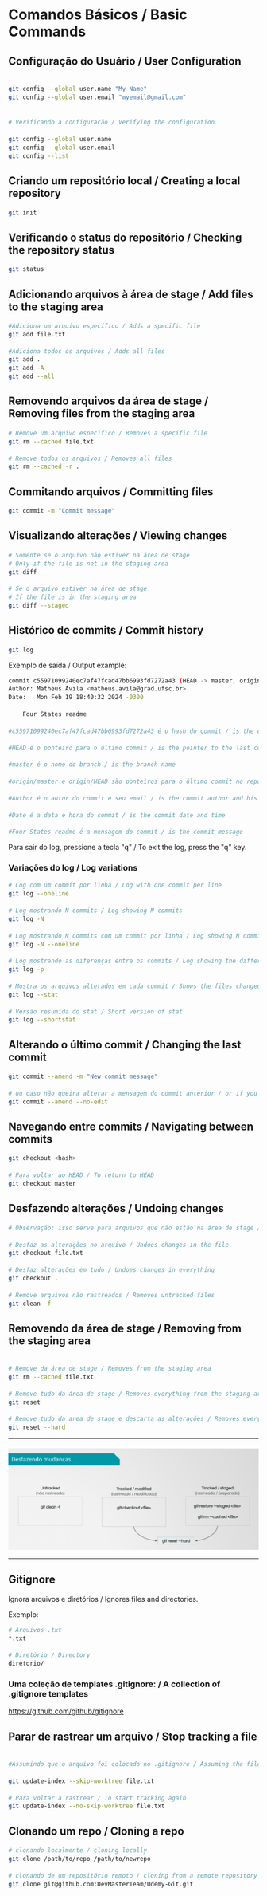 # Comandos Básicos / Basic Commands

## Configuração do Usuário / User Configuration
```bash

git config --global user.name "My Name"
git config --global user.email "myemail@gmail.com"


# Verificando a configuração / Verifying the configuration

git config --global user.name
git config --global user.email
git config --list    
```

## Criando um repositório local / Creating a local repository
```bash
git init
```

## Verificando o status do repositório / Checking the repository status
```bash
git status
```

##  Adicionando arquivos à área de stage / Add files to the staging area
```bash
#Adiciona um arquivo específico / Adds a specific file
git add file.txt

#Adiciona todos os arquivos / Adds all files
git add .
git add -A
git add --all
```

## Removendo arquivos da área de stage / Removing files from the staging area
```bash
# Remove um arquivo específico / Removes a specific file
git rm --cached file.txt

# Remove todos os arquivos / Removes all files
git rm --cached -r .
```

## Commitando arquivos / Committing files
```bash
git commit -m "Commit message"
```

## Visualizando alterações / Viewing changes
```bash
# Somente se o arquivo não estiver na área de stage
# Only if the file is not in the staging area
git diff

# Se o arquivo estiver na área de stage
# If the file is in the staging area
git diff --staged
```

## Histórico de commits / Commit history
```bash
git log
```

Exemplo de saída / Output example:
```bash
commit c55971099240ec7af47fcad47bb6993fd7272a43 (HEAD -> master, origin/master, origin/HEAD)
Author: Matheus Avila <matheus.avila@grad.ufsc.br>
Date:   Mon Feb 19 18:40:32 2024 -0300

    Four States readme

#c55971099240ec7af47fcad47bb6993fd7272a43 é o hash do commit / is the commit hash

#HEAD é o ponteiro para o último commit / is the pointer to the last commit

#master é o nome do branch / is the branch name

#origin/master e origin/HEAD são ponteiros para o último commit no repositório remoto / are pointers to the last commit in the remote repository

#Author é o autor do commit e seu email / is the commit author and his email

#Date é a data e hora do commit / is the commit date and time

#Four States readme é a mensagem do commit / is the commit message

```
Para sair do log, pressione a tecla "q" / To exit the log, press the "q" key.

### Variações do log / Log variations
```bash
# Log com um commit por linha / Log with one commit per line
git log --oneline

# Log mostrando N commits / Log showing N commits
git log -N

# Log mostrando N commits com um commit por linha / Log showing N commits with one commit per line
git log -N --oneline

# Log mostrando as diferenças entre os commits / Log showing the differences between commits
git log -p

# Mostra os arquivos alterados em cada commit / Shows the files changed in each commit
git log --stat

# Versão resumida do stat / Short version of stat
git log --shortstat
```

## Alterando o último commit / Changing the last commit
```bash
git commit --amend -m "New commit message"

# ou caso não queira alterar a mensagem do commit anterior / or if you don't want to change the previous commit message
git commit --amend --no-edit
```

## Navegando entre commits / Navigating between commits
```bash
git checkout <hash>

# Para voltar ao HEAD / To return to HEAD
git checkout master
```

## Desfazendo alterações / Undoing changes
```bash
# Observação: isso serve para arquivos que não estão na área de stage / Note: this is for files that are not in the staging area

# Desfaz as alterações no arquivo / Undoes changes in the file
git checkout file.txt

# Desfaz alterações em tudo / Undoes changes in everything
git checkout .

# Remove arquivos não rastreados / Removes untracked files
git clean -f
```

## Removendo da área de stage / Removing from the staging area
```bash

# Remove da área de stage / Removes from the staging area
git rm --cached file.txt

# Remove tudo da área de stage / Removes everything from the staging area
git reset

# Remove tudo da area de stage e descarta as alterações / Removes everything from the staging area and discards changes
git reset --hard
```

***
![Desfazendo mudanças](image.png)
***

## Gitignore
Ignora arquivos e diretórios / Ignores files and directories.

Exemplo:
```bash
# Arquivos .txt
*.txt

# Diretório / Directory
diretorio/
```

### Uma coleção de templates .gitignore: / A collection of .gitignore templates
https://github.com/github/gitignore

## Parar de rastrear um arquivo / Stop tracking a file
```bash

#Assumindo que o arquivo foi colocado no .gitignore / Assuming the file was put in .gitignore

git update-index --skip-worktree file.txt

# Para voltar a rastrear / To start tracking again
git update-index --no-skip-worktree file.txt
```

## Clonando um repo / Cloning a repo
```bash
# clonando localmente / cloning locally
git clone /path/to/repo /path/to/newrepo

# clonando de um repositório remoto / cloning from a remote repository
git clone git@github.com:DevMasterTeam/Udemy-Git.git

